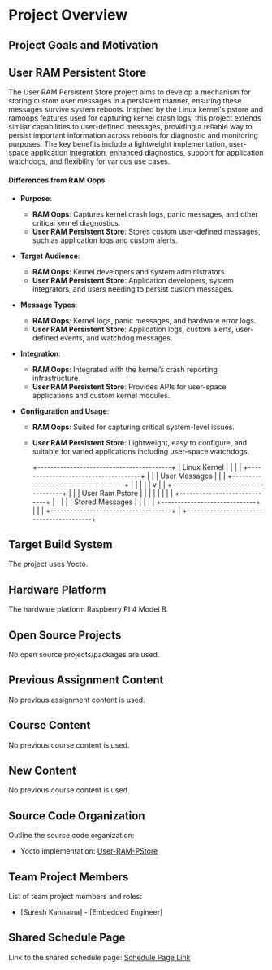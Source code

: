 # Project Overview

## Project Goals and Motivation
## User RAM Persistent Store

The User RAM Persistent Store project aims to develop a mechanism for storing custom user messages in a persistent manner, ensuring these messages survive system reboots. Inspired by the Linux kernel's pstore and ramoops features used for capturing kernel crash logs, this project extends similar capabilities to user-defined messages, providing a reliable way to persist important information across reboots for diagnostic and monitoring purposes. The key benefits include a lightweight implementation, user-space application integration, enhanced diagnostics, support for application watchdogs, and flexibility for various use cases.

#### Differences from RAM Oops

- **Purpose**:
  - **RAM Oops**: Captures kernel crash logs, panic messages, and other critical kernel diagnostics.
  - **User RAM Persistent Store**: Stores custom user-defined messages, such as application logs and custom alerts.

- **Target Audience**:
  - **RAM Oops**: Kernel developers and system administrators.
  - **User RAM Persistent Store**: Application developers, system integrators, and users needing to persist custom messages.

- **Message Types**:
  - **RAM Oops**: Kernel logs, panic messages, and hardware error logs.
  - **User RAM Persistent Store**: Application logs, custom alerts, user-defined events, and watchdog messages.

- **Integration**:
  - **RAM Oops**: Integrated with the kernel’s crash reporting infrastructure.
  - **User RAM Persistent Store**: Provides APIs for user-space applications and custom kernel modules.

- **Configuration and Usage**:
  - **RAM Oops**: Suited for capturing critical system-level issues.
  - **User RAM Persistent Store**: Lightweight, easy to configure, and suitable for varied applications including user-space watchdogs.

     +-----------------------------------------+
     |                 Linux Kernel             |
     |                                         |
     | +-------------------------------------+ |
     | |             User Messages           | |
     | +-------------------------------------+ |
     |                   |                     |
     |                   v                     |
     | +-------------------------------------+ |
     | |          User Ram Pstore            | |
     | |                                     | |
     | |   +-----------------------------+   | |
     | |   |   Stored Messages           |   | |
     | |   +-----------------------------+   | |
     | +-------------------------------------+ |
     +-----------------------------------------+


## Target Build System
The project uses Yocto.

## Hardware Platform
The hardware platform Raspberry PI 4 Model B.

## Open Source Projects
No open source projects/packages are used.

## Previous Assignment Content
No previous assignment content is used.

## Course Content
No previous course content is used.

## New Content
No previous course content is used.


## Source Code Organization
Outline the source code organization:
- Yocto implementation: [User-RAM-PStore](https://github.com/cu-ecen-aeld/final-project-sureshkannaian/tree/main/meta-aesd/recipes-user-ram-pstore)

## Team Project Members
List of team project members and roles:
- [Suresh Kannaina] - [Embedded Engineer]

## Shared Schedule Page
Link to the shared schedule page: [Schedule Page Link](https://github.com/cu-ecen-aeld/final-project-sureshkannaian/blob/main/SCHEDULE.md)
